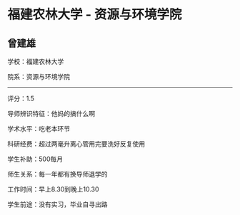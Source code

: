 # 福建农林大学 - 资源与环境学院

## 曾建雄

学校：福建农林大学

院系：资源与环境学院

* * *

评分：1.5

导师辨识特征：他妈的搞什么啊

学术水平：吃老本环节

科研经费：超过两毫升离心管用完要洗好反复使用

学生补助：500每月

师生关系：每一年都有换导师退学的

工作时间：早上8.30到晚上10.30

学生前途：没有实习，毕业自寻出路